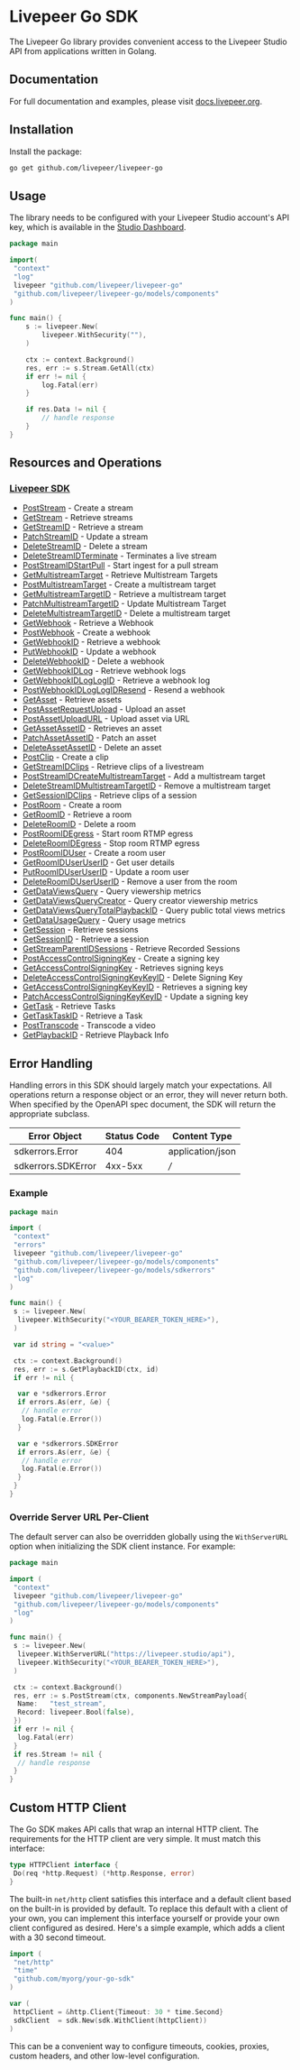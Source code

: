 # Livepeer Go SDK

The Livepeer Go library provides convenient access to the Livepeer Studio API from applications written in Golang.

## Documentation

For full documentation and examples, please visit [docs.livepeer.org](https://docs.livepeer.org/sdks/go/).

## Installation

Install the package:

```bash
go get github.com/livepeer/livepeer-go
```

## Usage

The library needs to be configured with your Livepeer Studio account's API key, which is available in the [Studio Dashboard](https://livepeer.studio).

```go
package main

import(
 "context"
 "log"
 livepeer "github.com/livepeer/livepeer-go"
 "github.com/livepeer/livepeer-go/models/components"
)

func main() {
    s := livepeer.New(
        livepeer.WithSecurity(""),
    )

    ctx := context.Background()
    res, err := s.Stream.GetAll(ctx)
    if err != nil {
        log.Fatal(err)
    }

    if res.Data != nil {
        // handle response
    }
}
```

## Resources and Operations

### [Livepeer SDK](docs/sdks/livepeer/README.md)

- [PostStream](docs/sdks/livepeer/README.md#poststream) - Create a stream
- [GetStream](docs/sdks/livepeer/README.md#getstream) - Retrieve streams
- [GetStreamID](docs/sdks/livepeer/README.md#getstreamid) - Retrieve a stream
- [PatchStreamID](docs/sdks/livepeer/README.md#patchstreamid) - Update a stream
- [DeleteStreamID](docs/sdks/livepeer/README.md#deletestreamid) - Delete a stream
- [DeleteStreamIDTerminate](docs/sdks/livepeer/README.md#deletestreamidterminate) - Terminates a live stream
- [PostStreamIDStartPull](docs/sdks/livepeer/README.md#poststreamidstartpull) - Start ingest for a pull stream
- [GetMultistreamTarget](docs/sdks/livepeer/README.md#getmultistreamtarget) - Retrieve Multistream Targets
- [PostMultistreamTarget](docs/sdks/livepeer/README.md#postmultistreamtarget) - Create a multistream target
- [GetMultistreamTargetID](docs/sdks/livepeer/README.md#getmultistreamtargetid) - Retrieve a multistream target
- [PatchMultistreamTargetID](docs/sdks/livepeer/README.md#patchmultistreamtargetid) - Update Multistream Target
- [DeleteMultistreamTargetID](docs/sdks/livepeer/README.md#deletemultistreamtargetid) - Delete a multistream target
- [GetWebhook](docs/sdks/livepeer/README.md#getwebhook) - Retrieve a Webhook
- [PostWebhook](docs/sdks/livepeer/README.md#postwebhook) - Create a webhook
- [GetWebhookID](docs/sdks/livepeer/README.md#getwebhookid) - Retrieve a webhook
- [PutWebhookID](docs/sdks/livepeer/README.md#putwebhookid) - Update a webhook
- [DeleteWebhookID](docs/sdks/livepeer/README.md#deletewebhookid) - Delete a webhook
- [GetWebhookIDLog](docs/sdks/livepeer/README.md#getwebhookidlog) - Retrieve webhook logs
- [GetWebhookIDLogLogID](docs/sdks/livepeer/README.md#getwebhookidloglogid) - Retrieve a webhook log
- [PostWebhookIDLogLogIDResend](docs/sdks/livepeer/README.md#postwebhookidloglogidresend) - Resend a webhook
- [GetAsset](docs/sdks/livepeer/README.md#getasset) - Retrieve assets
- [PostAssetRequestUpload](docs/sdks/livepeer/README.md#postassetrequestupload) - Upload an asset
- [PostAssetUploadURL](docs/sdks/livepeer/README.md#postassetuploadurl) - Upload asset via URL
- [GetAssetAssetID](docs/sdks/livepeer/README.md#getassetassetid) - Retrieves an asset
- [PatchAssetAssetID](docs/sdks/livepeer/README.md#patchassetassetid) - Patch an asset
- [DeleteAssetAssetID](docs/sdks/livepeer/README.md#deleteassetassetid) - Delete an asset
- [PostClip](docs/sdks/livepeer/README.md#postclip) - Create a clip
- [GetStreamIDClips](docs/sdks/livepeer/README.md#getstreamidclips) - Retrieve clips of a livestream
- [PostStreamIDCreateMultistreamTarget](docs/sdks/livepeer/README.md#poststreamidcreatemultistreamtarget) - Add a multistream target
- [DeleteStreamIDMultistreamTargetID](docs/sdks/livepeer/README.md#deletestreamidmultistreamtargetid) - Remove a multistream target
- [GetSessionIDClips](docs/sdks/livepeer/README.md#getsessionidclips) - Retrieve clips of a session
- [PostRoom](docs/sdks/livepeer/README.md#postroom) - Create a room
- [GetRoomID](docs/sdks/livepeer/README.md#getroomid) - Retrieve a room
- [DeleteRoomID](docs/sdks/livepeer/README.md#deleteroomid) - Delete a room
- [PostRoomIDEgress](docs/sdks/livepeer/README.md#postroomidegress) - Start room RTMP egress
- [DeleteRoomIDEgress](docs/sdks/livepeer/README.md#deleteroomidegress) - Stop room RTMP egress
- [PostRoomIDUser](docs/sdks/livepeer/README.md#postroomiduser) - Create a room user
- [GetRoomIDUserUserID](docs/sdks/livepeer/README.md#getroomiduseruserid) - Get user details
- [PutRoomIDUserUserID](docs/sdks/livepeer/README.md#putroomiduseruserid) - Update a room user
- [DeleteRoomIDUserUserID](docs/sdks/livepeer/README.md#deleteroomiduseruserid) - Remove a user from the room
- [GetDataViewsQuery](docs/sdks/livepeer/README.md#getdataviewsquery) - Query viewership metrics
- [GetDataViewsQueryCreator](docs/sdks/livepeer/README.md#getdataviewsquerycreator) - Query creator viewership metrics
- [GetDataViewsQueryTotalPlaybackID](docs/sdks/livepeer/README.md#getdataviewsquerytotalplaybackid) - Query public total views metrics
- [GetDataUsageQuery](docs/sdks/livepeer/README.md#getdatausagequery) - Query usage metrics
- [GetSession](docs/sdks/livepeer/README.md#getsession) - Retrieve sessions
- [GetSessionID](docs/sdks/livepeer/README.md#getsessionid) - Retrieve a session
- [GetStreamParentIDSessions](docs/sdks/livepeer/README.md#getstreamparentidsessions) - Retrieve Recorded Sessions
- [PostAccessControlSigningKey](docs/sdks/livepeer/README.md#postaccesscontrolsigningkey) - Create a signing key
- [GetAccessControlSigningKey](docs/sdks/livepeer/README.md#getaccesscontrolsigningkey) - Retrieves signing keys
- [DeleteAccessControlSigningKeyKeyID](docs/sdks/livepeer/README.md#deleteaccesscontrolsigningkeykeyid) - Delete Signing Key
- [GetAccessControlSigningKeyKeyID](docs/sdks/livepeer/README.md#getaccesscontrolsigningkeykeyid) - Retrieves a signing key
- [PatchAccessControlSigningKeyKeyID](docs/sdks/livepeer/README.md#patchaccesscontrolsigningkeykeyid) - Update a signing key
- [GetTask](docs/sdks/livepeer/README.md#gettask) - Retrieve Tasks
- [GetTaskTaskID](docs/sdks/livepeer/README.md#gettasktaskid) - Retrieve a Task
- [PostTranscode](docs/sdks/livepeer/README.md#posttranscode) - Transcode a video
- [GetPlaybackID](docs/sdks/livepeer/README.md#getplaybackid) - Retrieve Playback Info

## Error Handling

Handling errors in this SDK should largely match your expectations.  All operations return a response object or an error, they will never return both.  When specified by the OpenAPI spec document, the SDK will return the appropriate subclass.

| Error Object       | Status Code        | Content Type       |
| ------------------ | ------------------ | ------------------ |
| sdkerrors.Error    | 404                | application/json   |
| sdkerrors.SDKError | 4xx-5xx            | */*                |

### Example

```go
package main

import (
 "context"
 "errors"
 livepeer "github.com/livepeer/livepeer-go"
 "github.com/livepeer/livepeer-go/models/components"
 "github.com/livepeer/livepeer-go/models/sdkerrors"
 "log"
)

func main() {
 s := livepeer.New(
  livepeer.WithSecurity("<YOUR_BEARER_TOKEN_HERE>"),
 )

 var id string = "<value>"

 ctx := context.Background()
 res, err := s.GetPlaybackID(ctx, id)
 if err != nil {

  var e *sdkerrors.Error
  if errors.As(err, &e) {
   // handle error
   log.Fatal(e.Error())
  }

  var e *sdkerrors.SDKError
  if errors.As(err, &e) {
   // handle error
   log.Fatal(e.Error())
  }
 }
}

```

### Override Server URL Per-Client

The default server can also be overridden globally using the `WithServerURL` option when initializing the SDK client instance. For example:

```go
package main

import (
 "context"
 livepeer "github.com/livepeer/livepeer-go"
 "github.com/livepeer/livepeer-go/models/components"
 "log"
)

func main() {
 s := livepeer.New(
  livepeer.WithServerURL("https://livepeer.studio/api"),
  livepeer.WithSecurity("<YOUR_BEARER_TOKEN_HERE>"),
 )

 ctx := context.Background()
 res, err := s.PostStream(ctx, components.NewStreamPayload{
  Name:   "test_stream",
  Record: livepeer.Bool(false),
 })
 if err != nil {
  log.Fatal(err)
 }
 if res.Stream != nil {
  // handle response
 }
}

```
<!-- End Server Selection [server] -->

<!-- Start Custom HTTP Client [http-client] -->
## Custom HTTP Client

The Go SDK makes API calls that wrap an internal HTTP client. The requirements for the HTTP client are very simple. It must match this interface:

```go
type HTTPClient interface {
 Do(req *http.Request) (*http.Response, error)
}
```

The built-in `net/http` client satisfies this interface and a default client based on the built-in is provided by default. To replace this default with a client of your own, you can implement this interface yourself or provide your own client configured as desired. Here's a simple example, which adds a client with a 30 second timeout.

```go
import (
 "net/http"
 "time"
 "github.com/myorg/your-go-sdk"
)

var (
 httpClient = &http.Client{Timeout: 30 * time.Second}
 sdkClient  = sdk.New(sdk.WithClient(httpClient))
)
```

This can be a convenient way to configure timeouts, cookies, proxies, custom headers, and other low-level configuration.
